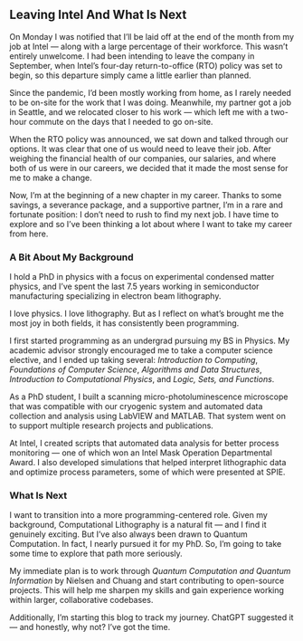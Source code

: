 ## Leaving Intel And What Is Next

On Monday I was notified that I’ll be laid off at the end of the month from my job at Intel — along with a large percentage of their workforce. This wasn’t entirely unwelcome. I had been intending to leave the company in September, when Intel’s four-day return-to-office (RTO) policy was set to begin, so this departure simply came a little earlier than planned. 

Since the pandemic, I’d been mostly working from home, as I rarely needed to be on-site for the work that I was doing. Meanwhile, my partner got a job in Seattle, and we relocated closer to his work — which left me with a two-hour commute on the days that I needed to go on-site.

When the RTO policy was announced, we sat down and talked through our options. It was clear that one of us would need to leave their job. After weighing the financial health of our companies, our salaries, and where both of us were in our careers, we decided that it made the most sense for me to make a change.

Now, I’m at the beginning of a new chapter in my career. Thanks to some savings, a severance package, and a supportive partner, I’m in a rare and fortunate position: I don’t need to rush to find my next job. I have time to explore and so I’ve been thinking a lot about where I want to take my career from here. 

### A Bit About My Background

I hold a PhD in physics with a focus on experimental condensed matter physics, and I’ve spent the last 7.5 years working in semiconductor manufacturing specializing in electron beam lithography.

I love physics. I love lithography. But as I reflect on what’s brought me the most joy in both fields, it has consistently been programming.

I first started programming as an undergrad pursuing my BS in Physics. My academic advisor strongly encouraged me to take a computer science elective, and I ended up taking several: *Introduction to Computing*, *Foundations of Computer Science*, *Algorithms and Data Structures*, *Introduction to Computational Physics*, and *Logic, Sets, and Functions*.

As a PhD student, I built a scanning micro-photoluminescence microscope that was compatible with our cryogenic system and automated data collection and analysis using LabVIEW and MATLAB. That system went on to support multiple research projects and publications.

At Intel, I created scripts that automated data analysis for better process monitoring — one of which won an Intel Mask Operation Departmental Award. I also developed simulations that helped interpret lithographic data and optimize process parameters, some of which were presented at SPIE.

### What Is Next

I want to transition into a more programming-centered role. Given my background, Computational Lithography is a natural fit — and I find it genuinely exciting. But I’ve also always been drawn to Quantum Computation. In fact, I nearly pursued it for my PhD. So, I’m going to take some time to explore that path more seriously.

My immediate plan is to work through *Quantum Computation and Quantum Information* by Nielsen and Chuang and start contributing to open-source projects. This will help me sharpen my skills and gain experience working within larger, collaborative codebases.

Additionally, I’m starting this blog to track my journey. ChatGPT suggested it — and honestly, why not? I’ve got the time.
